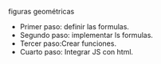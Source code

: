 figuras geométricas

- Primer paso: definir las formulas.
- Segundo paso: implementar ls formulas.
- Tercer paso:Crear funciones.
- Cuarto paso: Integrar JS con html.